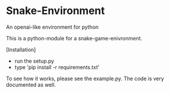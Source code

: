 # Snake-Environment
An openai-like environment for python

This is a python-module for a snake-game-enivronment.

[Installation]
 - run the setup.py
 - type 'pip install -r requirements.txt'

To see how it works, please see the example.py. The code is very documented as well.
